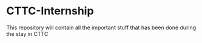 # CTTC-Internship
This repository will contain all the important stuff that has been done during the stay in CTTC
